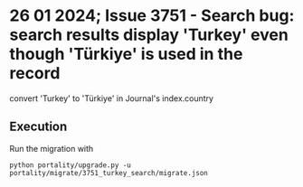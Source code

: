 # 26 01 2024; Issue 3751 - Search bug: search results display 'Turkey' even though 'Türkiye' is used in the record

convert 'Turkey' to 'Türkiye' in Journal's index.country

## Execution

Run the migration with

    python portality/upgrade.py -u portality/migrate/3751_turkey_search/migrate.json